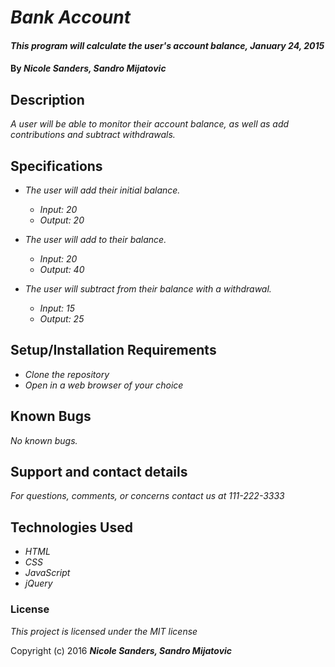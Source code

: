 # _Bank Account_

#### _This program will calculate the user's account balance, January 24, 2015_

#### By _**Nicole Sanders, Sandro Mijatovic**_

## Description

_A user will be able to monitor their account balance, as well as add contributions and subtract withdrawals._

## Specifications

* _The user will add their initial balance._
  * _Input: 20_
  * _Output: 20_

* _The user will add to their balance._
  * _Input: 20_
  * _Output: 40_

* _The user will subtract from their balance with a withdrawal._
  * _Input: 15_
  * _Output: 25_

## Setup/Installation Requirements

* _Clone the repository_
* _Open in a web browser of your choice_


## Known Bugs

_No known bugs._

## Support and contact details

_For questions, comments, or concerns contact us at 111-222-3333_

## Technologies Used

* _HTML_
* _CSS_
* _JavaScript_
* _jQuery_

### License

*This project is licensed under the MIT license*

Copyright (c) 2016 **_Nicole Sanders, Sandro Mijatovic_**
